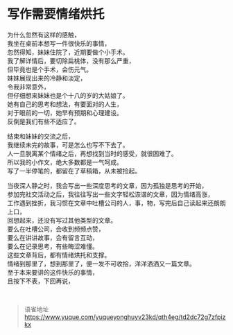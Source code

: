 # 写作需要情绪烘托
为什么忽然有这样的感触，  
我坐在桌前本想写一件很快乐的事情，  
忽然得知，妹妹住院了，近期要做个小手术。  
我了解详情后，要切除扁桃体，没有那么严重，  
但毕竟也是个手术，会伤元气。  
妹妹展现出来的冷静和淡定，  
令我非常意外，  
但仔细想来妹妹也是个十八的岁的大姑娘了。  
她有自己的思考和想法，有要面对的人生，  
对于眼前的一切，她早有预期和心理建设。  
反倒是我们有些不适应了。

结束和妹妹的交流之后，  
我继续未完的故事，可是怎么也写不下去了。  
人一旦脱离某个情绪之后，再想找到当时的感受，就很困难了。  
所以我的小作文，绝大多数都是一气呵成。  
写了一半停笔的，都留在了草稿箱，从未被捡起。

当夜深人静之时，我会写出一些深度思考的文章，因为孤独是思考的开始，  
参加完社交活动之后，我往往写出一些文字轻松诙谐的文章，因为情绪高涨，  
工作遇到挫折，我习惯在文章中吐槽公司的人，事，物，写完后自己读起来还朗朗上口，  
回想起来，还没有写过其他类型的文章。  
要么在吐槽公司，会收到频频点赞，  
要么在讲讲故事，会有留言互动，  
要么在记录思考，有些晦涩难懂。  
这些文章背后，都有情绪烘托和支撑。  
情绪到那里了，想到那里了，便一发不可收拾，洋洋洒洒又一篇文章。  
至于本来要讲的这件快乐的事情，  
且按下不表，下回再说，

<br>
  
> 语雀地址 https://www.yuque.com/yuqueyonghuyv23kd/qth4eg/td2dc72g7zfpizkx